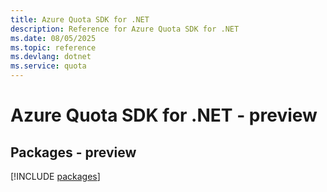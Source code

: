 ```yaml
---
title: Azure Quota SDK for .NET
description: Reference for Azure Quota SDK for .NET
ms.date: 08/05/2025
ms.topic: reference
ms.devlang: dotnet
ms.service: quota
---
```

# Azure Quota SDK for .NET - preview
## Packages - preview
[!INCLUDE [packages](quota-index.md)]